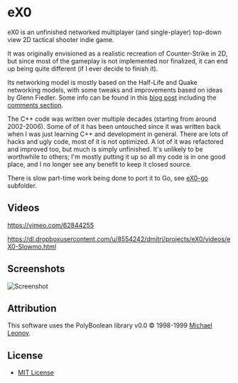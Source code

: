 eX0
===

eX0 is an unfinished networked multiplayer (and single-player) top-down view 2D tactical shooter indie game.

It was originally envisioned as a realistic recreation of Counter-Strike in 2D, but since most of the gameplay is not implemented nor finalized, it can end up being quite different (if I ever decide to finish it).

Its networking model is mostly based on the Half-Life and Quake networking models, with some tweaks and improvements based on ideas by Glenn Fiedler. Some info can be found in this [blog post](https://dmitri.shuralyov.com/blog/10) including the [comments section](https://dmitri.shuralyov.com/blog/10#comment-2).

The C++ code was written over multiple decades (starting from around 2002-2006). Some of of it has been untouched since it was written back when I was just learning C++ and development in general. There are lots of hacks and ugly code, most of it is not optimized. A lot of it was refactored and improved too, but much is simply unfinished. It's unlikely to be worthwhile to others; I'm mostly putting it up so all my code is in one good place, and I no longer see any benefit to keep it closed source.

There is slow part-time work being done to port it to Go, see [eX0-go](./eX0-go/) subfolder.

Videos
------

<https://vimeo.com/62844255>

<https://dl.dropboxusercontent.com/u/8554242/dmitri/projects/eX0/videos/eX0-Slowmo.html>

Screenshots
-----------

![Screenshot](https://dl.dropboxusercontent.com/u/8554242/dmitri/projects/eX0/Screenshot.png)

Attribution
-----------

This software uses the PolyBoolean library v0.0 © 1998-1999 [Michael Leonov](http://www.complex-a5.ru/polyboolean/contacts.html#leonov).

License
-------

- [MIT License](http://opensource.org/licenses/mit-license.php)
